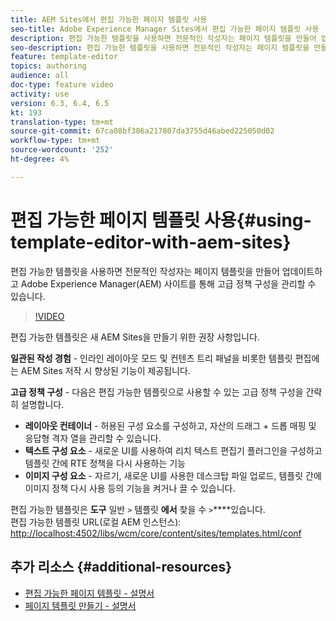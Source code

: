 ```yaml
---
title: AEM Sites에서 편집 가능한 페이지 템플릿 사용
seo-title: Adobe Experience Manager Sites에서 편집 가능한 페이지 템플릿 사용
description: 편집 가능한 템플릿을 사용하면 전문적인 작성자는 페이지 템플릿을 만들어 업데이트하고 AEM Sites에서 고급 정책 구성을 관리할 수 있습니다.
seo-description: 편집 가능한 템플릿을 사용하면 전문적인 작성자는 페이지 템플릿을 만들어 업데이트하고 Adobe Experience Manager Sites에서 고급 정책 구성을 관리할 수 있습니다.
feature: template-editor
topics: authoring
audience: all
doc-type: feature video
activity: use
version: 6.3, 6.4, 6.5
kt: 193
translation-type: tm+mt
source-git-commit: 67ca08bf386a217807da3755d46abed225050d02
workflow-type: tm+mt
source-wordcount: '252'
ht-degree: 4%

---
```



# 편집 가능한 페이지 템플릿 사용{#using-template-editor-with-aem-sites}

편집 가능한 템플릿을 사용하면 전문적인 작성자는 페이지 템플릿을 만들어 업데이트하고 Adobe Experience Manager(AEM) 사이트를 통해 고급 정책 구성을 관리할 수 있습니다.

>[!VIDEO](https://video.tv.adobe.com/v/17455/?quality=9&learn=on)

편집 가능한 템플릿은 새 AEM Sites을 만들기 위한 권장 사항입니다.

**일관된 작성 경험** - 인라인 레이아웃 모드 및 컨텐츠 트리 패널을 비롯한 템플릿 편집에는 AEM Sites 저작 시 향상된 기능이 제공됩니다.

**고급 정책 구성** - 다음은 편집 가능한 템플릿으로 사용할 수 있는 고급 정책 구성을 간략히 설명합니다.

* **레이아웃 컨테이너** - 허용된 구성 요소를 구성하고, 자산의 드래그 + 드롭 매핑 및 응답형 격자 열을 관리할 수 있습니다.
* **텍스트 구성 요소** - 새로운 UI를 사용하여 리치 텍스트 편집기 플러그인을 구성하고 템플릿 간에 RTE 정책을 다시 사용하는 기능
* **이미지 구성 요소** - 자르기, 새로운 UI를 사용한 데스크탑 파일 업로드, 템플릿 간에 이미지 정책 다시 사용 등의 기능을 켜거나 끌 수 있습니다.

편집 가능한 템플릿은 **도구** 일반 `>` 템플릿 **에서** 찾을 수 `>`****&#x200B;있습니다.\
편집 가능한 템플릿 URL(로컬 AEM 인스턴스): [http://localhost:4502/libs/wcm/core/content/sites/templates.html/conf](http://localhost:4502/libs/wcm/core/content/sites/templates.html/conf)

## 추가 리소스 {#additional-resources}

* [편집 가능한 페이지 템플릿 - 설명서](https://docs.adobe.com/content/help/en/experience-manager-65/developing/platform/templates/page-templates-editable.html)
* [페이지 템플릿 만들기 - 설명서](https://docs.adobe.com/content/help/en/experience-manager-65/authoring/siteandpage/templates.html)
